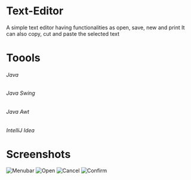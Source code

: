 # Text-Editor
A simple text editor having functionalities as open, save, new and print
It can also copy, cut and paste the selected text

# Toools
###### Java
###### Java Swing
###### Java Awt
###### IntelliJ Idea

# Screenshots
![Menubar](https://user-images.githubusercontent.com/116621224/197739316-b16667cb-6aba-4ae3-b1df-83ba5438b503.PNG)
![Open](https://user-images.githubusercontent.com/116621224/197739318-ddbf124b-76d3-4efa-907d-38b18fd4df7d.PNG)
![Cancel](https://user-images.githubusercontent.com/116621224/197739300-bc295383-6111-43d0-be51-9e2eee35dedc.PNG)
![Confirm](https://user-images.githubusercontent.com/116621224/197739311-cc9519df-0621-4b6a-b132-39eff8337135.PNG)
